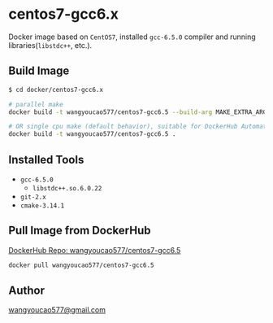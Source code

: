 # centos7-gcc6.x
Docker image based on `CentOS7`, installed `gcc-6.5.0` compiler and running libraries(`libstdc++`, etc.).    

## Build Image
```bash
$ cd docker/centos7-gcc6.x

# parallel make
docker build -t wangyoucao577/centos7-gcc6.5 --build-arg MAKE_EXTRA_ARGS="-j" .

# OR single cpu make (default behavior), suitable for DockerHub Automated Build
docker build -t wangyoucao577/centos7-gcc6.5 .
```

## Installed Tools
- `gcc-6.5.0`
    - `libstdc++.so.6.0.22`   
- `git-2.x`    
- `cmake-3.14.1`

## Pull Image from DockerHub
[DockerHub Repo: wangyoucao577/centos7-gcc6.5](https://hub.docker.com/r/wangyoucao577/centos7-gcc6.5)    
```bash
docker pull wangyoucao577/centos7-gcc6.5
```

## Author
wangyoucao577@gmail.com


